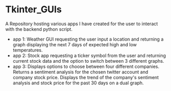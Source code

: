 # Tkinter_GUIs
A Repository hosting various apps I have created for the user to interact with the backend python script.

- app 1: Weather GUI requesting the user input a location and returning a graph displaying the next 7 days of expected high and low temperatures.
- app 2: Stock app requesting a ticker symbol from the user and returning current stock data and the option to switch between 3 different graphs.
- app 3: Displays options to choose between four different companies. Returns a sentiment analysis for the chosen twitter account and company stock price. Displays the trend of the company's sentiment analysis and stock price for the past 30 days on a dual graph.
